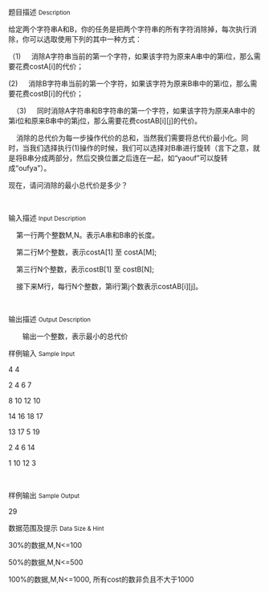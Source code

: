 <div class="panel panel-default">
<div class="area-title">
<span>
题目描述
<small>Description</small>
</span></div>
<div class="panel-body">

<p style=""><span style="">给定两个字符串A和B，你的任务是把两个字符串的所有字符消除掉，每次执行消除，你可以选取使用下列的其中一种方式：</span></p><p style=""><span style="">（1)<span style="font-family: 'Times New Roman';">      </span></span><span style="">消除A字符串当前的第一个字符，如果该字符为原来A串中的第i位，那么需要花费costA[i]的代价；</span></p><p style=""><span style="">(2)<span style="font-family: 'Times New Roman';">      </span></span><span style="">消除B字符串当前的第一个字符，如果该字符为原来B串中的第i位，那么需要花费costB[i]的代价；</span></p><p><span style="">  </span><span style="">（3)<span style="font-family: 'Times New Roman';">      </span></span><span style="">同时消除A字符串和B字符串的第一个字符，如果该字符为原来A串中的第i位和原来B串中的第j位，那么需要花费costAB[i][j]的代价。</span></p><p><span style="">    消除的总代价为每一步操作代价的总和，当然我们需要将总代价最小化。同时，当我们选择执行(1)操作的时候，我们可以选择对B串进行旋转（言下之意，就是将B串分成两部分，然后交换位置之后连在一起，如“yaouf”可以旋转成“oufya”）。</span></p><p style=""><span style="">现在，请问消除的最小总代价是多少？</span></p><p><br></p>

</div>
</div>

<div class="panel panel-default">
<div class="area-title">
<span>
输入描述
<small>Input Description</small>
</span></div>
<div class="panel-body">
<p><span style="">    第一行两个整数</span><span style="">M,N</span><span style="">。表示A串和B串的长度。</span></p><p><span style="">    </span><span style="">第二行M个整数，表示costA[1] 至 costA[M];</span></p><p><span style="">    </span><span style="">第三行N个整数，表示costB[1] 至 costB[N];</span></p><p><span style="">    </span><span style="">接下来M行，每行N个整数，第i行第j个数表示costAB[i][j]。</span></p><p><br></p>

</div>
</div>
<div  class="panel panel-default">
<div class="area-title">
<span>
输出描述
<small>Output Description</small>
</span></div>
<div class="panel-body">

<p style="text-indent: 28px;">输出一个整数，表示最小的总代价</p>

</div>
</div>


<div class="panel panel-default">
<div class="area-title">
<span>
样例输入
<small>Sample Input</small>
</span></div>
<div class="panel-body">
<p>4 4</p><p>2 4 6 7</p><p>8 10 12 10</p><p>14 16 18 17</p><p>13 17 5 19</p><p>2 4 6 14</p><p>1 10 12 3<br></p><p><br></p>

</div>
</div>

<div class="panel panel-default">
<div class="area-title">
<span>
样例输出
<small>Sample Output</small>
</span></div>
<div class="panel-body">
<p>29<br></p>

</div>
</div>

<div class="panel panel-default">
<div class="area-title">
<span>
数据范围及提示
<small>Data Size & Hint</small>
</span></div>
<div class="panel-body">
<p>30%<span style="">的数据</span>,M,N&lt;=100</p><p>50%<span style="">的数据</span>,M,N&lt;=500</p><p>100%<span style="">的数据</span>,M,N&lt;=1000, <span style="">所有</span>cost<span style="">的数非负且不大于</span>1000</p><p><br></p>
</div>
</div>